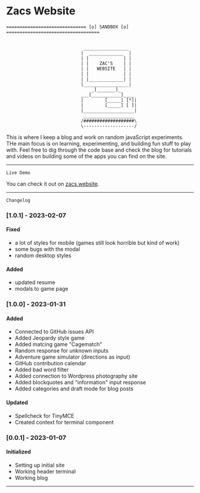 # Zacs Website

    ============================== [o] SANDBOX [o] ===================================


                                 _________________
                                |  _____________  |
                                | |             | |
                                | |    ZAC'S    | |
                                | |   WEBSITE   | |
                                | |             | |
                                | |_____________| |
                                |_________________|
                                    _[_______]_
                                ___[___________]____
                                |        [_____] [*]|
                                |        [_____] [ ]|
                                |___________________|
                                 ___________________
                                /###################\
                                \-------------------/

This is where I keep a blog and work on random javaScript experiments.
THe main focus is on learning, experimenting, and building fun stuff to play with.
Feel free to dig through the code base and check the blog for tutorials and videos on building
some of the apps you can find on the site.

---

    Live Demo

You can check it out on [zacs.website](https://www.zacs.website).

---

    Changelog

### [1.0.1] - 2023-02-07

#### Fixed

- a lot of styles for mobile (games still look horrible but kind of work)
- some bugs with the modal
- random desktop styles

#### Added

- updated resume
- modals to game page

### [1.0.0] - 2023-01-31

#### Added

- Connected to GitHub issues API
- Added Jeopardy style game
- Added matcing game "Cagematch"
- Random response for unknown inputs
- Adventure game simulator (directions as input)
- GitHub contribution calendar
- Added bad word filter
- Added connection to Wordpress photography site
- Added blockquotes and "information" input response
- Added categories and draft mode for blog posts

#### Updated

- Spellcheck for TinyMCE
- Created context for terminal component

### [0.0.1] - 2023-01-07

#### Initialized

- Setting up initial site
- Working header terminal
- Working blog

---
